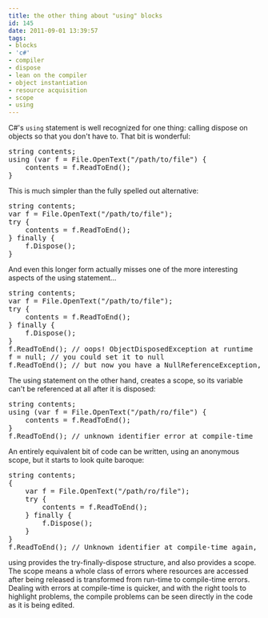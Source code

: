 ```yaml
---
title: the other thing about "using" blocks
id: 145
date: 2011-09-01 13:39:57
tags:
- blocks
- 'c#'
- compiler
- dispose
- lean on the compiler
- object instantiation
- resource acquisition
- scope
- using
---
```


C#'s `using` statement is well recognized for one thing: calling dispose on objects so that you don't have to. That bit is wonderful:

<pre lang="csharp">string contents;
using (var f = File.OpenText("/path/to/file") {
	contents = f.ReadToEnd();
}</pre>

This is much simpler than the fully spelled out alternative:

<pre lang="csharp">string contents;
var f = File.OpenText("/path/to/file");
try {
	contents = f.ReadToEnd();
} finally {
	f.Dispose();
}</pre>

And even this longer form actually misses one of the more interesting aspects of the using statement…

<pre lang="csharp">string contents;
var f = File.OpenText("/path/to/file");
try {
	contents = f.ReadToEnd();
} finally {
	f.Dispose();
}
f.ReadToEnd(); // oops! ObjectDisposedException at runtime
f = null; // you could set it to null
f.ReadToEnd(); // but now you have a NullReferenceException, even more mysterious</pre>

The using statement on the other hand, creates a scope, so its variable can't be referenced at all after it is disposed:

<pre lang="csharp">string contents;
using (var f = File.OpenText("/path/ro/file") {
	contents = f.ReadToEnd();
}
f.ReadToEnd(); // unknown identifier error at compile-time</pre>

An entirely equivalent bit of code can be written, using an anonymous scope, but it starts to look quite baroque:

<pre lang="csharp">string contents;
{
	var f = File.OpenText("/path/ro/file");
	try {
		contents = f.ReadToEnd();
	} finally {
		f.Dispose();
	}
}
f.ReadToEnd(); // Unknown identifier at compile-time again, but 2x the lines and 2x the scopes!</pre>

using provides the try-finally-dispose structure, and also provides a scope. The scope means a whole class of errors where resources are accessed after being released is transformed from run-time to compile-time errors. Dealing with errors at compile-time is quicker, and with the right tools to highlight problems, the compile problems can be seen directly in the code as it is being edited.
